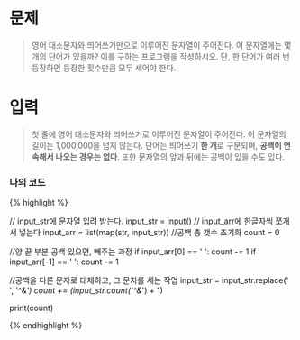 # 문제
> 영어 대소문자와 띄어쓰기만으로 이루어진 문자열이 주어진다. 이 문자열에는 몇 개의 단어가 있을까? 이를 구하는 프로그램을 작성하시오. 단, 한 단어가 여러 번 등장하면 등장한 횟수만큼 모두 세어야 한다.

# 입력
> 첫 줄에 영어 대소문자와 띄어쓰기로 이루어진 문자열이 주어진다. 이 문자열의 길이는 1,000,000을 넘지 않는다. 단어는 띄어쓰기 **한 개**로 구분되며, **공백이 연속해서 나오는 경우는 없다**. 또한 문자열의 앞과 뒤에는 공백이 있을 수도 있다.


### 나의 코드

{% highlight %}

// input_str에 문자열 입려 받는다.
input_str = input()
// input_arr에 한글자씩 쪼개서 넣는다
input_arr = list(map(str, input_str))
//공백 총 갯수 초기화
count = 0

//양 끝 부분 공백 있으면, 빼주는 과정
if input_arr[0] == ' ':
    count -= 1
if input_arr[-1] == ' ':
    count -= 1

//공백을 다른 문자로 대체하고, 그 문자를 세는 작업
input_str = input_str.replace(' ', '^&*')
count += (input_str.count('^&*') + 1)

print(count)

{% endhighlight %}

